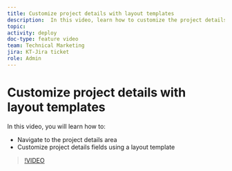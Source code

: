 ```yaml
---
title: Customize project details with layout templates
description:  In this video, learn how to customize the project details fields using a layout template.
topic:
activity: deploy
doc-type: feature video
team: Technical Marketing
jira: KT-Jira ticket
role: Admin
---
```

# Customize project details with layout templates

In this video, you will learn how to:

* Navigate to the project details area
* Customize project details fields using a layout template

>[!VIDEO](https://video.tv.adobe.com/v/335076/?quality=12&learn=on)
